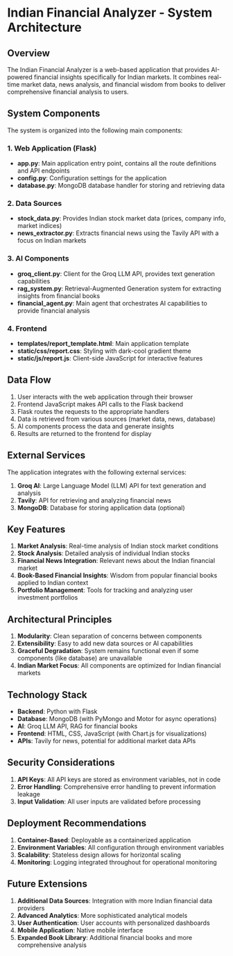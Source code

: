 # Indian Financial Analyzer - System Architecture

## Overview

The Indian Financial Analyzer is a web-based application that provides AI-powered financial insights specifically for Indian markets. It combines real-time market data, news analysis, and financial wisdom from books to deliver comprehensive financial analysis to users.

## System Components

The system is organized into the following main components:

### 1. Web Application (Flask)

- **app.py**: Main application entry point, contains all the route definitions and API endpoints
- **config.py**: Configuration settings for the application
- **database.py**: MongoDB database handler for storing and retrieving data

### 2. Data Sources

- **stock_data.py**: Provides Indian stock market data (prices, company info, market indices)
- **news_extractor.py**: Extracts financial news using the Tavily API with a focus on Indian markets

### 3. AI Components

- **groq_client.py**: Client for the Groq LLM API, provides text generation capabilities
- **rag_system.py**: Retrieval-Augmented Generation system for extracting insights from financial books
- **financial_agent.py**: Main agent that orchestrates AI capabilities to provide financial analysis

### 4. Frontend

- **templates/report_template.html**: Main application template
- **static/css/report.css**: Styling with dark-cool gradient theme
- **static/js/report.js**: Client-side JavaScript for interactive features

## Data Flow

1. User interacts with the web application through their browser
2. Frontend JavaScript makes API calls to the Flask backend
3. Flask routes the requests to the appropriate handlers
4. Data is retrieved from various sources (market data, news, database)
5. AI components process the data and generate insights
6. Results are returned to the frontend for display

## External Services

The application integrates with the following external services:

1. **Groq AI**: Large Language Model (LLM) API for text generation and analysis
2. **Tavily**: API for retrieving and analyzing financial news
3. **MongoDB**: Database for storing application data (optional)

## Key Features

1. **Market Analysis**: Real-time analysis of Indian stock market conditions
2. **Stock Analysis**: Detailed analysis of individual Indian stocks
3. **Financial News Integration**: Relevant news about the Indian financial market
4. **Book-Based Financial Insights**: Wisdom from popular financial books applied to Indian context
5. **Portfolio Management**: Tools for tracking and analyzing user investment portfolios

## Architectural Principles

1. **Modularity**: Clean separation of concerns between components
2. **Extensibility**: Easy to add new data sources or AI capabilities
3. **Graceful Degradation**: System remains functional even if some components (like database) are unavailable
4. **Indian Market Focus**: All components are optimized for Indian financial markets

## Technology Stack

- **Backend**: Python with Flask
- **Database**: MongoDB (with PyMongo and Motor for async operations)
- **AI**: Groq LLM API, RAG for financial books
- **Frontend**: HTML, CSS, JavaScript (with Chart.js for visualizations)
- **APIs**: Tavily for news, potential for additional market data APIs

## Security Considerations

1. **API Keys**: All API keys are stored as environment variables, not in code
2. **Error Handling**: Comprehensive error handling to prevent information leakage
3. **Input Validation**: All user inputs are validated before processing

## Deployment Recommendations

1. **Container-Based**: Deployable as a containerized application
2. **Environment Variables**: All configuration through environment variables
3. **Scalability**: Stateless design allows for horizontal scaling
4. **Monitoring**: Logging integrated throughout for operational monitoring

## Future Extensions

1. **Additional Data Sources**: Integration with more Indian financial data providers
2. **Advanced Analytics**: More sophisticated analytical models
3. **User Authentication**: User accounts with personalized dashboards
4. **Mobile Application**: Native mobile interface
5. **Expanded Book Library**: Additional financial books and more comprehensive analysis
